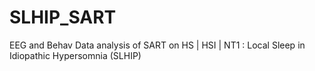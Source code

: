 # SLHIP_SART
EEG and Behav Data analysis of SART on HS | HSI | NT1 : Local Sleep in Idiopathic Hypersomnia (SLHIP)
